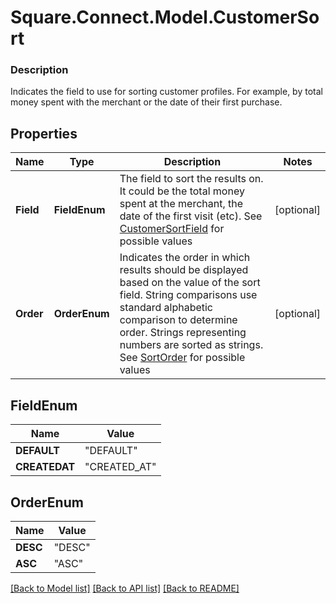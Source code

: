# Square.Connect.Model.CustomerSort

### Description

Indicates the field to use for sorting customer profiles. For example, by total money spent with the merchant or the date of their first purchase.

## Properties

Name | Type | Description | Notes
------------ | ------------- | ------------- | -------------
**Field** | **FieldEnum** | The field to sort the results on. It could be the total money spent at the merchant, the date of the first visit (etc). See [CustomerSortField](#type-customersortfield) for possible values | [optional] 
**Order** | **OrderEnum** | Indicates the order in which results should be displayed based on the value of the sort field. String comparisons use standard alphabetic comparison to determine order. Strings representing numbers are sorted as strings. See [SortOrder](#type-sortorder) for possible values | [optional] 


## FieldEnum

Name | Value
------------ | -------------
**DEFAULT** | "DEFAULT"
**CREATEDAT** | "CREATED_AT"


## OrderEnum

Name | Value
------------ | -------------
**DESC** | "DESC"
**ASC** | "ASC"



[[Back to Model list]](../README.md#documentation-for-models) [[Back to API list]](../README.md#documentation-for-api-endpoints) [[Back to README]](../README.md)

